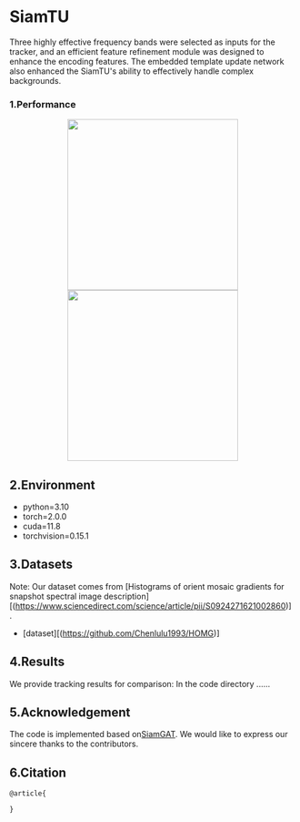 # SiamTU
Three highly effective frequency bands were selected as inputs for the tracker, and an efficient feature refinement module was designed to enhance the encoding features. The embedded template update network also enhanced the SiamTU's ability to effectively handle complex backgrounds.

### 1.Performance
<div align=center><img width="300" height="300" src="https://github.com/ctb2/SiamTU/precission_plot.png"/><img width="300" height="300" src="https://github.com/ctb2/SiamTU/success_plot.png"/></div>


## 2.Environment
- python=3.10  
- torch=2.0.0  
- cuda=11.8 
- torchvision=0.15.1


## 3.Datasets

Note: Our dataset comes from [Histograms of orient mosaic gradients for snapshot spectral image description][(https://www.sciencedirect.com/science/article/pii/S0924271621002860)] .
* [dataset][(https://github.com/Chenlulu1993/HOMG)]

## 4.Results
We provide tracking results for comparison: In the code directory ......

## 5.Acknowledgement
The code is implemented based on[SiamGAT](https://github.com/ohhhyeahhh/SiamGAT). We would like to express our sincere thanks to the contributors.

## 6.Citation
```
@article{
  
}
```

